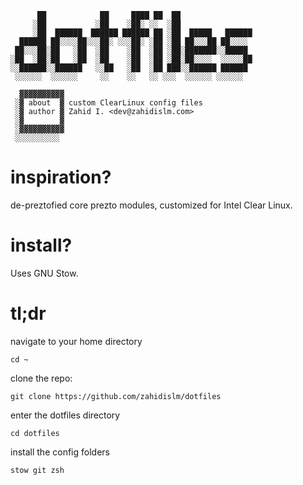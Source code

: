 ```
      ██            ██     ████ ██  ██
     ░██           ░██    ░██░ ░░  ░██
     ░██  ██████  ██████ ██████ ██ ░██  █████   ██████
  ██████ ██░░░░██░░░██░ ░░░██░ ░██ ░██ ██░░░██ ██░░░░
 ██░░░██░██   ░██  ░██    ░██  ░██ ░██░███████░░█████
░██  ░██░██   ░██  ░██    ░██  ░██ ░██░██░░░░  ░░░░░██
░░██████░░██████   ░░██   ░██  ░██ ███░░██████ ██████
 ░░░░░░  ░░░░░░     ░░    ░░   ░░ ░░░  ░░░░░░ ░░░░░░

  ▓▓▓▓▓▓▓▓▓▓
 ░▓ about  ▓ custom ClearLinux config files
 ░▓ author ▓ Zahid I. <dev@zahidislm.com>
 ░▓        ▓
 ░▓▓▓▓▓▓▓▓▓▓
 ░░░░░░░░░░

```

# inspiration?
de-preztofied core prezto modules, customized for Intel Clear Linux.

# install?
Uses GNU Stow.

# tl;dr
navigate to your home directory

`cd ~`

clone the repo:

`git clone https://github.com/zahidislm/dotfiles`

enter the dotfiles directory

`cd dotfiles`

install the config folders

`stow git zsh`